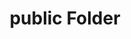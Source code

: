 ---
title: public Folder
nav_title: public
description: Next.js allows you to serve static files, like images, in the public directory. You can learn how it works here.
source: app/api-reference/file-conventions/public-folder
---